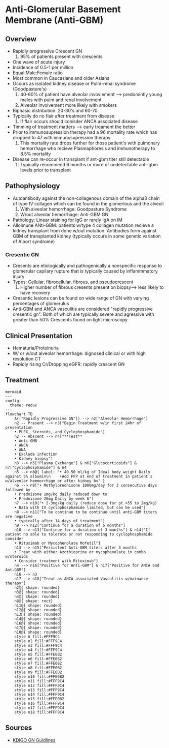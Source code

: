 # **Anti-Glomerular Basement Membrane (Anti-GBM)**
## **Overview**
  * Rapidly progressive Crescent GN
    1. 95% of patients present with crescents
  * One wave of acute injury
  * Incidence of 0.5-1 per million
  * Equal Male:Female ratio
  * Most common in Caucasians and older Asians 
  * Occurs as isolated kidney disease or Pulm-renal syndrome (Goodpasture's)
    1. 40-60% of patient have alveolar invovlement --> predomintly young males with pulm and renal involvement
    2. Alveolar involvement more likely with smokers 
  * Biphasic distribution: 20-30's and 60-70
  * Typically do no flair after treatment from disease
     1. If flair occurs should conisder ANCA associated disease
  * Timming of treatment matters --> early treament the better
  * Prior to immunosupression therapy had a 96 mortality rate which has dropped to 47 with immunosupression therapy
    1. This mortality rate drops further for those patient's with pulmonary hemorrhage who recieve Plasmaphoresis and immunotherapy to 8.5% mortality 
  * Disease can re-occur in transplant if ant-gbm titer still detectable
    1. Typically recommend 6 months or more of undetectable anti-gbm levels prior to transplant
## **Pathophysiology**
 * Autoantibody against the non-collagenous domain of the alpha3 chain of type IV collagen which can be found in the glomerlous and the alveoli 
   1. With alveolar hemorrhage: Goodpasture Syndrome
   2. W/out alveolar hemorrhage: Anti-GBM GN
 * Pathology: Linear staining for IgG or rarely IgA on IM
 * Alloimune ANti-GBM: patients w/type 4 collagen mutation recieve a kidney transplant from done w/out mutation: Antibodies form against GBM of transplanted kidney (typically occurs in some genetic variation of Alport syndrome)
### Cresentic GN
 * Cresents are etiologically and pathogenically a nonspecific response to glomerular capilary rupture that is typically caused by inflammmatory injury
 * Types: Cellular, fibrocellular, fibrous, and pseudocrescent
   1. Higher number of fibrous cresents present on biopsy--> less likely to have recovery
 * Cresentic lesions can be found on wide range of GN with varying percentages of glomerulus
 * Anti-GBM and ANCA vasculitis are considered "rapidly progressive cresentic gn". Both of which are typically severe and agressive with greater than 50% Crescents found on light microscopy
## **Clinical Presentation**
 * Hematuria/Proteinuria 
 * W/ or w/out alveolar hemorrhage: dignosed clinical or with high resolution CT
 * Rapidly rising Cr/Dropping eGFR: rapidly crescent GN
## **Treatment**
```
mermaid
---
config:
  theme: redux
---
flowchart TD
    A(["Rapidly Progressive GN"]) --> n2["Alveolar Hemorrhage"]
    n2 -- Present --> n3["Begin Treatment w/in first 24hr of presentation
    • PLEX, Steroids, and Cyclophosphamide"]
    n2 -- Abscent --> n4["**Test**
    • Anti-GMB 
    • ANCA
    • ANA
    • Exclude infection
    • Kidney biopsy"]
    n3 --> n5["Plasma Exchange"] & n6["Glucocorticoids"] & n7["Cyclophosphamide"] & n4
    n5 --> n8@{ label: "• 40-50 ml/kg of Ideal body weight Daily against 5% albumin\n    •Add FFP at end of treatment in patient's w/alveolar hemmorrhage or after kidney bx" }
    n6 --> n9["• Methylprednisone 1000mg/day for 3 consecutive days followed by
    • Prednisone 1mg/kg daily reduced down to
    • Prednisone 20mg Daily by week 6"]
    n7 --> n10["• 2-3mg/kg daily (reduce dose for pt >55 to 2mg/kg)
    • Data with IV cyclophosphamide limited, but can be used"]
    n8 --> n11["To be continue to be continue until anti-GBM titers are negative
    • typically after 14 days of treatment"]
    n9 --> n12["Continue for a duration of 6 months"]
    n10 --> n13["Continue for a duration of 3 months"] & n14["If patient no able to tolerate or not responding to cyclophosphamide consider
    • Rituximab or Mycophenolate Mofetil"]
    n13 --> n15["Persistent Anti-GBM titers after 3 months
    • Treat with either Azothioprine or mycophenolate in combo w/steroids
    • Consider treatment with Rituximab"]
    n4 --> n16["Positive for Anti-GBM"] & n17["Positive for ANCA and Ant-GBM"]
    n16 --> n3
    n17 --> n18["Treat as ANCA associated Vasculitis w/mainance therapy"]
    n2@{ shape: rounded}
    n3@{ shape: rounded}
    n4@{ shape: rounded}
    n8@{ shape: rect}
    n11@{ shape: rounded}
    n12@{ shape: rounded}
    n13@{ shape: rounded}
    n14@{ shape: rounded}
    n16@{ shape: rounded}
    n17@{ shape: rounded}
    n18@{ shape: rounded}
    style A fill:#FFF9C4
    style n2 fill:#FFF9C4
    style n3 fill:#FFF9C4
    style n4 fill:#FFF9C4
    style n5 fill:#FFE0B2
    style n6 fill:#FFE0B2
    style n7 fill:#FFE0B2
    style n8 fill:#FFE0B2
    style n9 fill:#FFE0B2
    style n10 fill:#FFE0B2
    style n11 fill:#FFF9C4
    style n12 fill:#FFF9C4
    style n13 fill:#FFF9C4
    style n14 fill:#FFF9C4
    style n15 fill:#FFE0B2
    style n16 fill:#FFF9C4
    style n17 fill:#FFF9C4
    style n18 fill:#FFF9C4
```
## **Sources**
* [KDIGO GN Guidlines](https://kdigo.org/guidelines/gd/)
